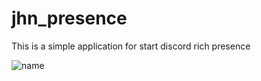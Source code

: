 # jhn_presence
This is a simple application for start discord rich presence

![name](https://media.discordapp.net/attachments/1014952779715989607/1016423288366436392/unknown.png)
